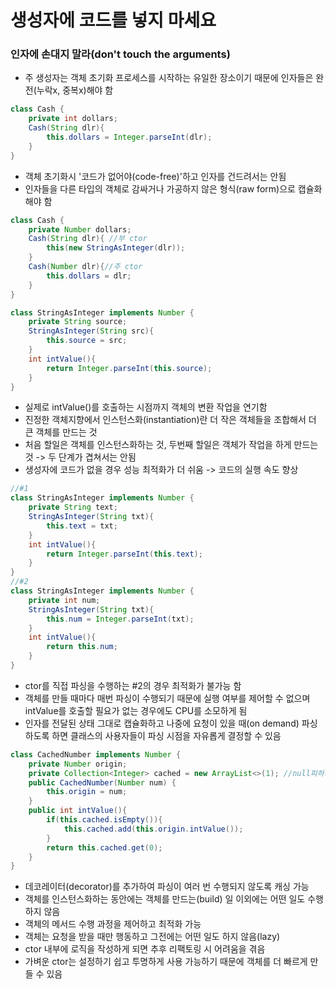 # 생성자에 코드를 넣지 마세요

### 인자에 손대지 말라(don't touch the arguments)
- 주 생성자는 객체 초기화 프로세스를 시작하는 유일한 장소이기 때문에 인자들은 완전(누락x, 중복x)해야 함

```java
class Cash {
    private int dollars;
    Cash(String dlr){
        this.dollars = Integer.parseInt(dlr);
    }
}
```

- 객체 초기화시 '코드가 없어야(code-free)'하고 인자를 건드려서는 안됨
- 인자들을 다른 타입의 객체로 감싸거나 가공하지 않은 형식(raw form)으로 캡슐화해야 함

```java
class Cash {
    private Number dollars;
    Cash(String dlr){ //부 ctor
        this(new StringAsInteger(dlr));
    }
    Cash(Number dlr){//주 ctor
        this.dollars = dlr;
    }
}

class StringAsInteger implements Number {
    private String source;
    StringAsInteger(String src){
        this.source = src;
    }
    int intValue(){
        return Integer.parseInt(this.source);
    }
}
```

- 실제로 intValue()를 호출하는 시점까지 객체의 변환 작업을 연기함
- 진정한 객체지향에서 인스턴스화(instantiation)란 더 작은 객체들을 조합해서 더 큰 객체를 만드는 것
- 처음 할일은 객체를 인스턴스화하는 것, 두번째 할일은 객체가 작업을 하게 만드는 것 -> 두 단계가 겹쳐서는 안됨
- 생성자에 코드가 없을 경우 성능 최적화가 더 쉬움 -> 코드의 실행 속도 향상

```java
//#1
class StringAsInteger implements Number {
    private String text;
    StringAsInteger(String txt){
        this.text = txt;
    }
    int intValue(){
        return Integer.parseInt(this.text);
    }
}
//#2
class StringAsInteger implements Number {
    private int num;
    StringAsInteger(String txt){
        this.num = Integer.parseInt(txt);
    }
    int intValue(){
        return this.num;
    }
}
```

- ctor를 직접 파싱을 수행하는 #2의 경우 최적화가 불가능 함
- 객체를 만들 때마다 매번 파싱이 수행되기 때문에 실행 여부를 제어할 수 없으며 intValue를 호출할 필요가 없는 경우에도 CPU를 소모하게 됨
- 인자를 전달된 상태 그대로 캡슐화하고 나중에 요청이 있을 때(on demand) 파싱하도록 하면 클래스의 사용자들이 파싱 시점을 자유롭게 결정할 수 있음

```java
class CachedNumber implements Number {
    private Number origin;
    private Collection<Integer> cached = new ArrayList<>(1); //null피하기
    public CachedNumber(Number num) {
        this.origin = num;
    }
    public int intValue(){
        if(this.cached.isEmpty()){
            this.cached.add(this.origin.intValue());
        }
        return this.cached.get(0);
    }
}
```

- 데코레이터(decorator)를 추가하여 파싱이 여러 번 수행되지 않도록 캐싱 가능
- 객체를 인스턴스화하는 동안에는 객체를 만드는(build) 일 이외에는 어떤 일도 수행하지 않음
- 객체의 메서드 수행 과정을 제어하고 최적화 가능
- 객체는 요청을 받을 때만 행동하고 그전에는 어떤 일도 하지 않음(lazy)
- ctor 내부에 로직을 작성하게 되면 추후 리팩토링 시 어려움을 겪음
- 가벼운 ctor는 설정하기 쉽고 투명하게 사용 가능하기 때문에 객체를 더 빠르게 만들 수 있음